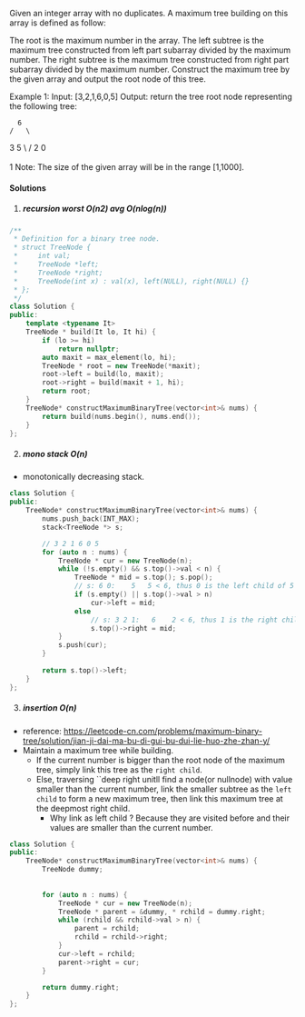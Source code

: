 Given an integer array with no duplicates. A maximum tree building on this array is defined as follow:

The root is the maximum number in the array.
The left subtree is the maximum tree constructed from left part subarray divided by the maximum number.
The right subtree is the maximum tree constructed from right part subarray divided by the maximum number.
Construct the maximum tree by the given array and output the root node of this tree.

Example 1:
Input: [3,2,1,6,0,5]
Output: return the tree root node representing the following tree:

      6
    /   \
   3     5
    \    / 
     2  0   
       \
        1
Note:
The size of the given array will be in the range [1,1000].

#### Solutions

1. ##### recursion  worst O(n2) avg O(nlog(n))

```c++
/**
 * Definition for a binary tree node.
 * struct TreeNode {
 *     int val;
 *     TreeNode *left;
 *     TreeNode *right;
 *     TreeNode(int x) : val(x), left(NULL), right(NULL) {}
 * };
 */
class Solution {
public:
    template <typename It>
    TreeNode * build(It lo, It hi) {
        if (lo >= hi)
            return nullptr;
        auto maxit = max_element(lo, hi);
        TreeNode * root = new TreeNode(*maxit);
        root->left = build(lo, maxit);
        root->right = build(maxit + 1, hi);
        return root;
    }
    TreeNode* constructMaximumBinaryTree(vector<int>& nums) {
        return build(nums.begin(), nums.end());
    }
};
```


2. ##### mono stack O(n)

- monotonically decreasing stack.

```c++
class Solution {
public:
    TreeNode* constructMaximumBinaryTree(vector<int>& nums) {
        nums.push_back(INT_MAX);
        stack<TreeNode *> s;

        // 3 2 1 6 0 5
        for (auto n : nums) {
            TreeNode * cur = new TreeNode(n);
            while (!s.empty() && s.top()->val < n) {
                TreeNode * mid = s.top(); s.pop();
                // s: 6 0:    5   5 < 6, thus 0 is the left child of 5
                if (s.empty() || s.top()->val > n)
                    cur->left = mid;
                else
                    // s: 3 2 1:   6    2 < 6, thus 1 is the right child of 2
                    s.top()->right = mid;
            }
            s.push(cur);
        }
        
        return s.top()->left;
    }
};
```


3. ##### insertion O(n)

- reference: https://leetcode-cn.com/problems/maximum-binary-tree/solution/jian-ji-dai-ma-bu-di-gui-bu-dui-lie-huo-zhe-zhan-y/
- Maintain a maximum tree while building.
    - If the current number is bigger than the root node of the maximum tree, simply link this tree as the `right child`.
    - Else, traversing ``deep right unitll find a node(or nullnode) with value smaller than the current number, link the smaller subtree as the `left child` to form a new maximum tree, then link this maximum tree at the deepmost right child.
        - Why link as left child ? Because they are visited before and their values are smaller than the current number.

```c++
class Solution {
public:
    TreeNode* constructMaximumBinaryTree(vector<int>& nums) {
        TreeNode dummy;
        
        
        for (auto n : nums) {
            TreeNode * cur = new TreeNode(n);
            TreeNode * parent = &dummy, * rchild = dummy.right;
            while (rchild && rchild->val > n) {
                parent = rchild;
                rchild = rchild->right;
            }
            cur->left = rchild;
            parent->right = cur;
        }

        return dummy.right;
    }
};
```